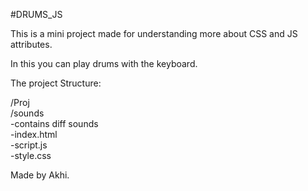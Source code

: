 #DRUMS_JS

This is a mini project made for understanding more about CSS and JS attributes.

In this you can play drums with the keyboard. 

The project Structure:

/Proj
<br>
   /sounds <br>
           -contains diff sounds <br>
   -index.html <br>
   -script.js  <br>
   -style.css <br>

Made by Akhi.
